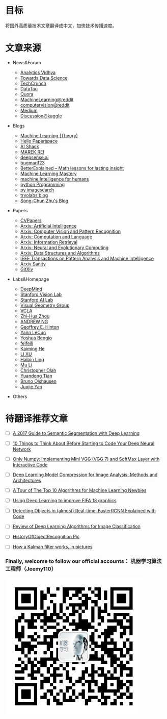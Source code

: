 # 目标
将国外高质量技术文章翻译成中文，加快技术传播速度。

# 文章来源
- News&Forum
  - [Analytics Vidhya](https://www.analyticsvidhya.com/)
  - [Towards Data Science](https://towardsdatascience.com/)
  - [TechCrunch](https://techcrunch.com/)
  - [DataTau](http://www.datatau.com/)  
  - [Quora](https://www.quora.com/)
  - [MachineLearning@reddit](https://www.reddit.com/r/MachineLearning/)
  - [computervision@reddit](https://www.reddit.com/r/computervision/)
  - [Medium](https://medium.com/topic/technology)
  - [Discussion@kaggle](https://www.kaggle.com/discussion)
  
- Blogs
  - [Machine Learning (Theory)](http://hunch.net/)
  - [Hello Paperspace](https://blog.paperspace.com/)
  - [AI Shack](http://aishack.in/)
  - [MAREK REI](http://www.marekrei.com/blog/)
  - [deepsense.ai](https://blog.deepsense.ai/)
  - [bugman123](http://www.bugman123.com/index.html)
  - [BetterExplained – Math lessons for lasting insight](https://betterexplained.com/)
  - [Machine Learning Mastery](https://machinelearningmastery.com/blog/)
  - [machine Intelligence for humans](http://www.hackevolve.com/)
  - [python Programming](https://pythonprogramming.net/)
  - [py imagesearch](https://www.pyimagesearch.com/)
  - [tryolabs blog](https://tryolabs.com/blog/)
  - [Song-Chun Zhu's Blog](http://www.stat.ucla.edu/%7Esczhu/research_blog.html)  
  
- Papers
  - [CVPapers](http://www.cvpapers.com/)
  - [Arxiv: Artificial Intelligence ](https://arxiv.org/list/cs.AI/recent)
  - [Arxiv: Computer Vision and Pattern Recognition ](https://arxiv.org/list/cs.CV/recent)
  - [Arxiv: Computation and Language ](https://arxiv.org/list/cs.CL/recent)  
  - [Arxiv: Information Retrieval ](https://arxiv.org/list/cs.IR/recent)
  - [Arxiv: Neural and Evolutionary Computing ](https://arxiv.org/list/cs.NE/recent)
  - [Arxiv: Data Structures and Algorithms ](https://arxiv.org/list/cs.DS/recent)
  - [IEEE Transactions on Pattern Analysis and Machine Intelligence ](http://ieeexplore.ieee.org/xpl/RecentIssue.jsp?reload=true&punumber=34)
  - [Arxiv Sanity](http://www.arxiv-sanity.com/)
  - [GitXiv](http://www.gitxiv.com/)  
  
- Labs&Homepage
  - [DeepMind](https://deepmind.com/)
  - [Stanford Vision Lab](http://vision.stanford.edu/teaching.html)
  - [Stanford AI Lab](http://ai.stanford.edu/)
  - [Visual Geometry Group](http://www.robots.ox.ac.uk/~vgg/)
  - [VCLA](http://vcla.stat.ucla.edu/index.html)
  - [Zhi-Hua Zhou](https://cs.nju.edu.cn/zhouzh/index.htm)
  - [ANDREW NG](http://www.andrewng.org/)  
  - [Geoffrey E. Hinton](http://www.cs.toronto.edu/~hinton/)
  - [Yann LeCun](http://yann.lecun.com/)
  - [Yoshua Bengio](http://www.iro.umontreal.ca/~bengioy/yoshua_en/index.html)
  - [feifeili](http://vision.stanford.edu/feifeili/)
  - [Kaiming He](http://kaiminghe.com/)
  - [LI XU](http://www.lxu.me/)
  - [Haibin Ling](http://www.dabi.temple.edu/~hbling/)
  - [Mu Li ](http://www.cs.cmu.edu/~muli/)
  - [Christopher Olah](http://colah.github.io/about.html)
  - [Yuandong Tian ](http://www.yuandong-tian.com/)  
  - [Bruno Olshausen](http://www.rctn.org/bruno/)
  - [Junjie Yan](http://www.cbsr.ia.ac.cn/users/jjyan/main.htm)
  
- Others


# 待翻译推荐文章  
- [ ] [A 2017 Guide to Semantic Segmentation with Deep Learning](http://blog.qure.ai/notes/semantic-segmentation-deep-learning-review)
- [ ] [10 Things to Think About Before Starting to Code Your Deep Neural Network](https://towardsdatascience.com/10-things-to-think-about-before-starting-to-code-your-deep-neural-network-65094a1e7c08)
- [ ] [Only Numpy: Implementing Mini VGG (VGG 7) and SoftMax Layer with Interactive Code](https://towardsdatascience.com/only-numpy-implementing-mini-vgg-vgg-7-and-softmax-layer-with-interactive-code-8994719bcca8)
- [ ] [Deep Learning Model Compression for Image Analysis: Methods and Architectures](https://medium.com/comet-app/deep-learning-model-compression-for-image-analysis-methods-and-architectures-398f82b0c06f)
- [ ] [A Tour of The Top 10 Algorithms for Machine Learning Newbies](https://towardsdatascience.com/a-tour-of-the-top-10-algorithms-for-machine-learning-newbies-dde4edffae11)
- [ ] [Using Deep Learning to improve FIFA 18 graphics](https://towardsdatascience.com/using-deep-learning-to-improve-fifa-18-graphics-529ec44ea37e)
- [ ] [Detecting Objects in (almost) Real-time: FasterRCNN Explained with Code](https://towardsdatascience.com/fasterrcnn-explained-part-1-with-code-599c16568cff)
- [ ] [Review of Deep Learning Algorithms for Image Classification
](https://medium.com/comet-app/review-of-deep-learning-algorithms-for-image-classification-5fdbca4a05e2)
- [ ] [HistoryOfObjectRecognition Pic](https://github.com/Nikasa1889/HistoryObjectRecognition/blob/master/HistoryOfObjectRecognition.png)
- [ ] [How a Kalman filter works, in pictures](http://www.bzarg.com/p/how-a-kalman-filter-works-in-pictures/)


### Finally, welcome to follow our official accounts： **机器学习算法工程师（Jeemy110）** 
 

![](https://github.com/Jack-Cherish/Pictures/raw/master/gzh.jpg)

